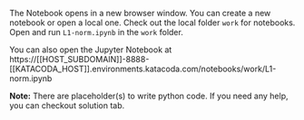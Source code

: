 The Notebook opens in a new browser window. You can create a new notebook or open a local one. Check out the local folder `work` for notebooks. Open and run `L1-norm.ipynb` in the `work` folder.

You can also open the Jupyter Notebook at https://[[HOST_SUBDOMAIN]]-8888-[[KATACODA_HOST]].environments.katacoda.com/notebooks/work/L1-norm.ipynb

**Note:**
There are placeholder(s) to write python code. If you need any help, you can checkout solution tab.